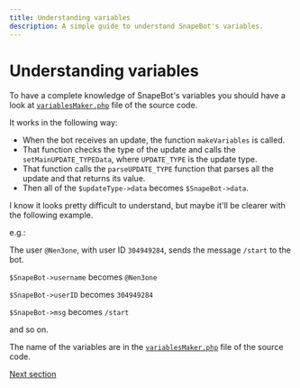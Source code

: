 ```yaml
---
title: Understanding variables
description: A simple guide to understand SnapeBot's variables.
---
```

# Understanding variables

To have a complete knowledge of SnapeBot's variables you should have a look at [`variablesMaker.php`](https://github.com/neneone/SnapeBot/blob/master/src/VariablesMaker.php) file of the source code.

It works in the following way:

* When the bot receives an update, the function `makeVariables` is called.
* That function checks the type of the update and calls the `setMainUPDATE_TYPEData`, where `UPDATE_TYPE` is the update type.
* That function calls the `parseUPDATE_TYPE` function that parses all the update and that returns its value.
* Then all of the `$updateType->data` becomes `$SnapeBot->data`.

I know it looks pretty difficult to understand, but maybe it'll be clearer with the following example.

e.g.:

The user `@Nen3one`, with user ID `304949284`, sends the message `/start` to the bot.

`$SnapeBot->username` becomes `@Nen3one`

`$SnapeBot->userID` becomes `304949284`

`$SnapeBot->msg` becomes `/start`

and so on.

The name of the variables are in the [`variablesMaker.php`](https://github.com/neneone/SnapeBot/blob/master/src/VariablesMaker.php) file of the source code.

[Next section](database.md)

